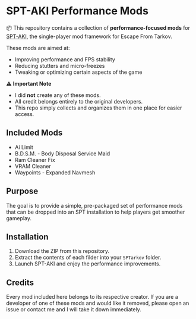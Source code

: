 # SPT-AKI Performance Mods

📦 This repository contains a collection of **performance-focused mods** for [SPT-AKI](https://forge.sp-tarkov.com/), the single-player mod framework for Escape From Tarkov.

These mods are aimed at:

* Improving performance and FPS stability
* Reducing stutters and micro-freezes
* Tweaking or optimizing certain aspects of the game

⚠️ **Important Note**

* I did **not** create any of these mods.
* All credit belongs entirely to the original developers.
* This repo simply collects and organizes them in one place for easier access.

## Included Mods

* Ai Limit
* B.D.S.M. - Body Disposal Service Maid
* Ram Cleaner Fix
* VRAM Cleaner
* Waypoints - Expanded Navmesh

## Purpose

The goal is to provide a simple, pre-packaged set of performance mods that can be dropped into an SPT installation to help players get smoother gameplay.

## Installation

1. Download the ZIP from this repository.
2. Extract the contents of each filder into your `SPTarkov` folder.
3. Launch SPT-AKI and enjoy the performance improvements.

## Credits

Every mod included here belongs to its respective creator.
If you are a developer of one of these mods and would like it removed, please open an issue or contact me and I will take it down immediately.
